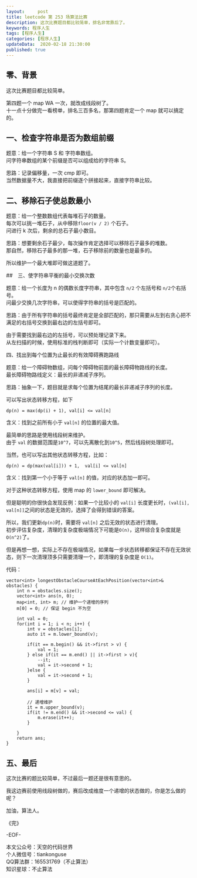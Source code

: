 ```yaml
---   
layout:     post  
title: leetcode 第 253 场算法比赛  
description: 这次比赛题目都比较简单，排名非常靠后了。   
keywords: 程序人生  
tags: [程序人生]    
categories: [程序人生]  
updateData:  2020-02-18 21:30:00  
published: true  
---  
```



## 零、背景  


这次比赛题目都比较简单。  


第四题一个 map WA 一次，就改成线段树了。  
十一点十分做完一看榜单，排名三百多名，那第四题肯定一个 map 就可以搞定的。   


## 一、检查字符串是否为数组前缀  


题意：给一个字符串 S 和 字符串数组。  
问字符串数组的某个前缀是否可以组成给的字符串 S。  


思路：记录偏移量，一次 cmp 即可。  
当然数据量不大，我直接把前缀逐个拼接起来，直接字符串比较。  


## 二、移除石子使总数最小  


题意：给一个整数数组代表每堆石子的数量。  
每次可以挑一堆石子，从中移除`floor(v / 2)` 个石子。  
问进行 k 次后，剩余的总石子最小数目。  


思路：想要剩余石子最少，每次操作肯定选择可以移除石子最多的堆数。  
那自然，移除石子最多的那一堆，石子移除前的数量也是最多的。  


所以维护一个最大堆即可做这道题了。  


##　三、使字符串平衡的最小交换次数  


题意：给一个长度为 n 的偶数长度字符串，其中包含 `n/2` 个左括号和 `n/2`个右括号。  
问最少交换几次字符串，可以使得字符串的括号是匹配的。  


思路：由于所有字符串的括号最终肯定是全部匹配的，那只需要从左到右贪心把不满足的右括号交换到最右边的左括号即可。  


由于需要找到最右边的左括号，可以预处理记录下来。  
从左扫描的时候，使用标准的栈判断即可（实际一个计数变量即可）。  


四、找出到每个位置为止最长的有效障碍赛跑路线  


题意：给一个障碍物数组，问每个障碍物前面的最长障碍物路线的长度。  
最长障碍物路线定义：最长的非递减子序列。  


思路：抽象一下，题目就是求每个位置为结尾的最长非递减子序列的长度。  


可以写出状态转移方程，如下  


```
dp(n) = max(dp(i) + 1), val[i] <= val[n]
```


含义：找到之前所有小于 `val[n]` 的位置的最大值。  


最简单的思路是使用线段树来维护。  
由于 `val` 的数据范围是`10^7`，可以先离散化到`10^5`，然后线段树处理即可。  


当然，也可以写出其他状态转移方程，比如：  


```
dp(n) = dp(max(val[i])) + 1,  val[i] <= val[n]
```


含义：找到第一个小于等于 `val[n]` 的值，对应的状态加一即可。  


对于这种状态转移方程，使用 map 的 `lower_bound` 即可解决。  


但是聪明的你很快会发现反例：如果一个比较小的 `val[i]` 长度更长时，`(val[i], val[n]]`之间的状态是无效的，选择了会得到错误的答案。  


所以，我们更新`dp(n)`时，需要将 `val[n]` 之后无效的状态进行清理。  
初步评估复杂度，清理的复杂度极端情况下可能是`O(n)`，这样综合复杂度就是`O(n^2)`了。  


但是再想一想，实际上不存在极端情况，如果每一步状态转移都保证不存在无效状态，则下一次清理顶多只需要清理一个，即清理的复杂度是 `O(1)`。  



代码：  


```
vector<int> longestObstacleCourseAtEachPosition(vector<int>& obstacles) {
    int n = obstacles.size();
    vector<int> ans(n, 0);
    map<int, int> m; // 维护一个递增的序列
    m[0] = 0; // 保证 begin 不为空

    int val = 0;
    for(int i = 1; i < n; i++) {
        int v = obstacles[i];
        auto it = m.lower_bound(v);

        if(it == m.begin() && it->first > v) {
            val = 1;
        } else if(it == m.end() || it->first > v){
            --it;
            val = it->second + 1;
        }else {
            val = it->second + 1;
        }

        ans[i] = m[v] = val;

        // 递增维护
        it = m.upper_bound(v);
        if(it != m.end() && it->second <= val) {
            m.erase(it++);
        }

    }
    return ans;
}
```


## 五、最后  


这次比赛的题比较简单，不过最后一题还是很有意思的。  


我这边赛前使用线段树做的，赛后改成维度一个递增的状态做的，你是怎么做的呢？  



加油，算法人。  


《完》  


-EOF-  



本文公众号：天空的代码世界  
个人微信号：tiankonguse  
QQ算法群：165531769（不止算法）  
知识星球：不止算法  


